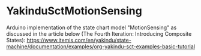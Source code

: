 # YakinduSctMotionSensing
 Arduino implementation of the state chart model "MotionSensing" as discussed in the article below (The Fourth Iteration: Introducing Composite States): https://www.itemis.com/en/yakindu/state-machine/documentation/examples/org-yakindu-sct-examples-basic-tutorial
